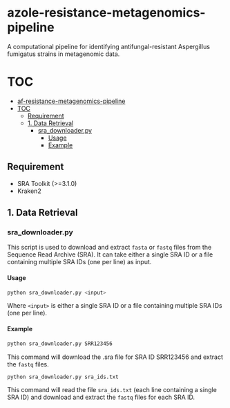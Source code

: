 # azole-resistance-metagenomics-pipeline

A computational pipeline for identifying antifungal-resistant Aspergillus fumigatus strains in metagenomic data.

# TOC

- [af-resistance-metagenomics-pipeline](#af-resistance-metagenomics-pipeline)
- [TOC](#toc)
  - [Requirement](#requirement)
  - [1. Data Retrieval](#1-data-retrieval)
    - [sra\_downloader.py](#sra_downloaderpy)
      - [Usage](#usage)
      - [Example](#example)


## Requirement

- SRA Toolkit (>=3.1.0)
- Kraken2

## 1. Data Retrieval

### sra_downloader.py

This script is used to download and extract `fasta` or `fastq` files from the Sequence Read Archive (SRA). It can take either a single SRA ID or a file containing multiple SRA IDs (one per line) as input.

#### Usage

```bash
python sra_downloader.py <input>
```

Where `<input>` is either a single SRA ID or a file containing multiple SRA IDs (one per line).

#### Example

```bash
python sra_downloader.py SRR123456
```

This command will download the .sra file for SRA ID SRR123456 and extract the `fastq` files.

```bash
python sra_downloader.py sra_ids.txt
```

This command will read the file `sra_ids.txt` (each line containing a single SRA ID) and download and extract the `fastq` files for each SRA ID.
